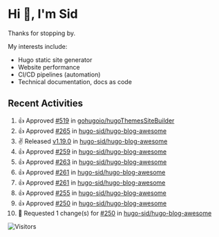 # Hi 👋, I'm Sid

Thanks for stopping by. 

My interests include:
- Hugo static site generator
- Website performance
- CI/CD pipelines (automation)
- Technical documentation, docs as code


## Recent Activities

<!--RECENT_ACTIVITY:start-->
1. 👍 Approved [#519](https://github.com/gohugoio/hugoThemesSiteBuilder/pull/519#pullrequestreview-2571721051) in [gohugoio/hugoThemesSiteBuilder](https://github.com/gohugoio/hugoThemesSiteBuilder)<br>
2. 👍 Approved [#265](https://github.com/hugo-sid/hugo-blog-awesome/pull/265#pullrequestreview-2522221107) in [hugo-sid/hugo-blog-awesome](https://github.com/hugo-sid/hugo-blog-awesome)<br>
3. ✌️ Released [v1.19.0](https://github.com/hugo-sid/hugo-blog-awesome/releases/tag/v1.19.0) in [hugo-sid/hugo-blog-awesome](https://github.com/hugo-sid/hugo-blog-awesome)<br>
4. 👍 Approved [#259](https://github.com/hugo-sid/hugo-blog-awesome/pull/259#pullrequestreview-2504235217) in [hugo-sid/hugo-blog-awesome](https://github.com/hugo-sid/hugo-blog-awesome)<br>
5. 👍 Approved [#263](https://github.com/hugo-sid/hugo-blog-awesome/pull/263#pullrequestreview-2504227960) in [hugo-sid/hugo-blog-awesome](https://github.com/hugo-sid/hugo-blog-awesome)<br>
6. 👍 Approved [#261](https://github.com/hugo-sid/hugo-blog-awesome/pull/261#pullrequestreview-2504202392) in [hugo-sid/hugo-blog-awesome](https://github.com/hugo-sid/hugo-blog-awesome)<br>
7. 👍 Approved [#261](https://github.com/hugo-sid/hugo-blog-awesome/pull/261#pullrequestreview-2504202392) in [hugo-sid/hugo-blog-awesome](https://github.com/hugo-sid/hugo-blog-awesome)<br>
8. 👍 Approved [#255](https://github.com/hugo-sid/hugo-blog-awesome/pull/255#pullrequestreview-2425472402) in [hugo-sid/hugo-blog-awesome](https://github.com/hugo-sid/hugo-blog-awesome)<br>
9. 👍 Approved [#250](https://github.com/hugo-sid/hugo-blog-awesome/pull/250#pullrequestreview-2411203301) in [hugo-sid/hugo-blog-awesome](https://github.com/hugo-sid/hugo-blog-awesome)<br>
10. 🔴 Requested 1 change(s) for [#250](https://github.com/hugo-sid/hugo-blog-awesome/pull/250#pullrequestreview-2411186919) in [hugo-sid/hugo-blog-awesome](https://github.com/hugo-sid/hugo-blog-awesome)<br>
<!--RECENT_ACTIVITY:end-->

![Visitors](https://api.visitorbadge.io/api/visitors?path=https%3A%2F%2Fgithub.com%2Fhugo-sid%2Fhugo-sid&countColor=%2337d67a&style=flat&labelStyle=upper)
